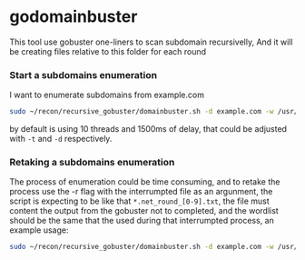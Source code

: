 # godomainbuster
This tool use gobuster one-liners to scan subdomain recursivelly, And it will be creating files relative to this folder for each round

### Start a subdomains enumeration
I want to enumerate subdomains from example.com
```sh
sudo ~/recon/recursive_gobuster/domainbuster.sh -d example.com -w /usr/share/seclists/Discovery/DNS/bug-bounty-program-subdomains-trickest-inventory.txt
```
by default is using 10 threads and 1500ms of delay, that could be adjusted with `-t` and `-d` respectively. 

### Retaking a subdomains enumeration
The process of enumeration could be time consuming, and to retake the process use the -r flag with the interrumpted file as an argunment, the script is expecting to be like that `*.net_round_[0-9].txt`, the file must content the output from the gobuster not to completed, and the wordlist should be the same that the used during that interrumpted process, an example usage:

```sh
sudo ~/recon/recursive_gobuster/domainbuster.sh -d example.com -w /usr/share/seclists/Discovery/DNS/bug-bounty-program-subdomains-trickest-inventory.txt -r $(pwd)/example.com_round_1.txt
```


